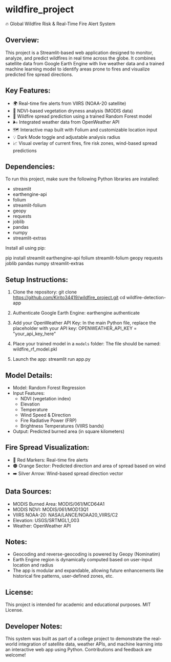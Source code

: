 # wildfire_project
🔥 Global Wildfire Risk & Real-Time Fire Alert System

Overview:
----------
This project is a Streamlit-based web application designed to monitor, analyze, and predict wildfires in real time across the globe. It combines satellite data from Google Earth Engine with live weather data and a trained machine learning model to identify areas prone to fires and visualize predicted fire spread directions.

Key Features:
--------------
- 🌍 Real-time fire alerts from VIIRS (NOAA-20 satellite)
- 🌱 NDVI-based vegetation dryness analysis (MODIS data)
- 🧠 Wildfire spread prediction using a trained Random Forest model
- 🌬 Integrated weather data from OpenWeather API
- 🗺️ Interactive map built with Folium and customizable location input
- 💡 Dark Mode toggle and adjustable analysis radius
- 📈 Visual overlay of current fires, fire risk zones, wind-based spread predictions

Dependencies:
--------------
To run this project, make sure the following Python libraries are installed:

- streamlit
- earthengine-api
- folium
- streamlit-folium
- geopy
- requests
- joblib
- pandas
- numpy
- streamlit-extras

Install all using pip:

pip install streamlit earthengine-api folium streamlit-folium geopy requests joblib pandas numpy streamlit-extras

Setup Instructions:
--------------------
1. Clone the repository:
   git clone https://github.com/Kirito34419/wildfire_project.git
   cd wildfire-detection-app

2. Authenticate Google Earth Engine:
   earthengine authenticate

3. Add your OpenWeather API Key:
   In the main Python file, replace the placeholder with your API key:
   OPENWEATHER_API_KEY = "your_api_key_here"

4. Place your trained model in a `models` folder:
   The file should be named: wildfire_rf_model.pkl

5. Launch the app:
   streamlit run app.py

Model Details:
---------------
- Model: Random Forest Regression
- Input Features:
    - NDVI (vegetation index)
    - Elevation
    - Temperature
    - Wind Speed & Direction
    - Fire Radiative Power (FRP)
    - Brightness Temperatures (VIIRS bands)
- Output: Predicted burned area (in square kilometers)

Fire Spread Visualization:
---------------------------
- 🔴 Red Markers: Real-time fire alerts
- 🟠 Orange Sector: Predicted direction and area of spread based on wind
- ➡️ Silver Arrow: Wind-based spread direction vector

Data Sources:
--------------
- MODIS Burned Area: MODIS/061/MCD64A1
- MODIS NDVI: MODIS/061/MOD13Q1
- VIIRS NOAA-20: NASA/LANCE/NOAA20_VIIRS/C2
- Elevation: USGS/SRTMGL1_003
- Weather: OpenWeather API

Notes:
-------
- Geocoding and reverse-geocoding is powered by Geopy (Nominatim)
- Earth Engine region is dynamically computed based on user-input location and radius
- The app is modular and expandable, allowing future enhancements like historical fire patterns, user-defined zones, etc.

License:
---------
This project is intended for academic and educational purposes. MIT License.

Developer Notes:
-----------------
This system was built as part of a college project to demonstrate the real-world integration of satellite data, weather APIs, and machine learning into an interactive web app using Python. Contributions and feedback are welcome!

